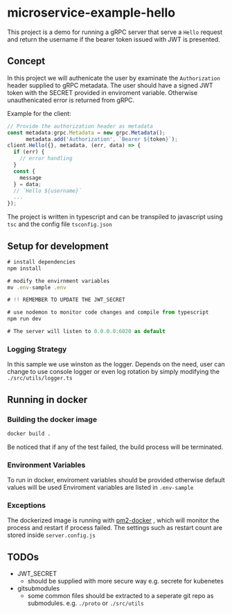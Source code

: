 # microservice-example-hello

This project is a demo for running a gRPC server that serve a ```Hello``` request and return the username if the bearer token issued with JWT is presented.

## Concept

In this project we will authenicate the user by examinate the ```Authorization``` header supplied to gRPC metadata. The user should have a signed JWT token with the SECRET provided in enviroment variable. Otherwise unauthenicated error is returned from gRPC.

Example for the client:

```javascript
// Provide the authorization header as metadata
const metadata:grpc.Metadata = new grpc.Metadata();
      metadata.add('Authorization', `Bearer ${token}`);
client.Hello({}, metadata, (err, data) => {
  if (err) {
    // error handling
  }
  const {
    message
  } = data;
  // `Hello ${username}`
  ...
});

```

The project is written in typescript and can be transpiled to javascript using ```tsc``` and the config file ```tsconfig.json```

## Setup for development

```javascript
# install dependencies
npm install

# modify the envirnment variables
mv .env-sample .env

# !! REMEMBER TO UPDATE THE JWT_SECRET

# use nodemon to monitor code changes and compile from typescript
npm run dev

# The server will listen to 0.0.0.0:6020 as default
```

### Logging Strategy

In this sample we use winston as the logger.
Depends on the need, user can change to use console logger or even log rotation by simply modifying the ```./src/utils/logger.ts```

## Running in docker

### Building the docker image

```sh
docker build .
```

Be noticed that if any of the test failed, the build process will be terminated.

### Environment Variables

To run in docker, enviroment variables should be provided otherwise default values will be used
Enviroment variables are listed in ```.env-sample```

### Exceptions

The dockerized image is running with [pm2-docker](http://pm2.keymetrics.io/) , which will monitor the process and restart if process failed.
The settings such as restart count are stored inside ```server.config.js```


## TODOs

- JWT_SECRET
  - should be supplied with more secure way e.g. secrete for kubenetes
- gitsubmodules
  - some common files should be extracted to a seperate git repo as submodules. e.g. ```./proto``` or ```./src/utils```
